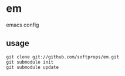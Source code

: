 # em

emacs config

## usage
    git clone git://github.com/softprops/em.git
    git submodule init
    git submodule update
